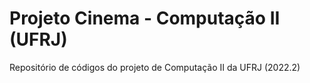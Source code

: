 # Projeto Cinema - Computação II (UFRJ)
Repositório de códigos do projeto de Computação II da UFRJ (2022.2)
